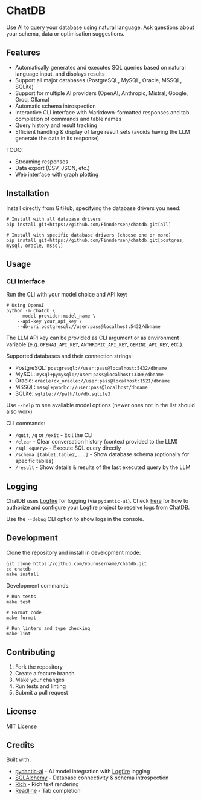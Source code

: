 # ChatDB

Use AI to query your database using natural language. Ask questions about your schema, data or optimisation suggestions.

## Features

- Automatically generates and executes SQL queries based on natural language input, and displays results
- Support all major databases (PostgreSQL, MySQL, Oracle, MSSQL, SQLite)
- Support for multiple AI providers (OpenAI, Anthropic, Mistral, Google, Groq, Ollama)
- Automatic schema introspection
- Interactive CLI interface with Markdown-formatted responses and tab completion of commands and table names
- Query history and result tracking
- Efficient handling & display of large result sets (avoids having the LLM generate the data in its response)

TODO:
- Streaming responses
- Data export (CSV, JSON, etc.)
- Web interface with graph plotting


## Installation

Install directly from GitHub, specifying the database drivers you need:

```
# Install with all database drivers
pip install git+https://github.com/Finndersen/chatdb.git[all]

# Install with specific database drivers (choose one or more)
pip install git+https://github.com/Finndersen/chatdb.git[postgres, mysql, oracle, mssql]
```


## Usage

### CLI Interface

Run the CLI with your model choice and API key:

```
# Using OpenAI
python -m chatdb \
    --model provider:model_name \
    --api-key your_api_key \
    --db-uri postgresql://user:pass@localhost:5432/dbname
```

The LLM API key can be provided as CLI argument or as environment variable (e.g. `OPENAI_API_KEY`, `ANTHROPIC_API_KEY`, `GEMINI_API_KEY`, etc.).

Supported databases and their connection strings:
- PostgreSQL: `postgresql://user:pass@localhost:5432/dbname`
- MySQL: `mysql+pymysql://user:pass@localhost:3306/dbname`
- Oracle: `oracle+cx_oracle://user:pass@localhost:1521/dbname`
- MSSQL: `mssql+pyodbc://user:pass@localhost/dbname`
- SQLite: `sqlite:///path/to/db.sqlite3`

Use `--help` to see available model options (newer ones not in the list should also work)

CLI commands:
- `/quit`, `/q` or `/exit` - Exit the CLI
- `/clear` - Clear conversation history (context provided to the LLM)
- `/sql <query>` - Execute SQL query directly
- `/schema [table1,table2,...]` - Show database schema (optionally for specific tables)
- `/result` - Show details & results of the last executed query by the LLM

## Logging

ChatDB uses [Logfire](https://github.com/logfire-sh/logfire) for logging (via `pydantic-ai`). 
Check [here](https://logfire.pydantic.dev/docs/#logfire) for how to authorize and configure your Logfire project to receive logs from ChatDB.

Use the `--debug` CLI option to show logs in the console.

## Development

Clone the repository and install in development mode:

```
git clone https://github.com/yourusername/chatdb.git
cd chatdb
make install
```

Development commands:

```
# Run tests
make test

# Format code
make format

# Run linters and type checking
make lint
```

## Contributing

1. Fork the repository
2. Create a feature branch
3. Make your changes
4. Run tests and linting
5. Submit a pull request

## License

MIT License

## Credits

Built with:
- [pydantic-ai](https://github.com/jxnl/pydantic-ai) - AI model integration with [Logfire](https://github.com/logfire-sh/logfire) logging
- [SQLAlchemy](https://www.sqlalchemy.org/) - Database connectivity & schema introspection
- [Rich](https://github.com/Textualize/rich) - Rich text rendering
- [Readline](https://docs.python.org/3/library/readline.html) - Tab completion
